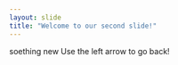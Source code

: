 ```yaml
---
layout: slide
title: "Welcome to our second slide!"
---
```

soething new
Use the left arrow to go back!
